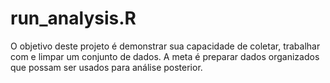 # run_analysis.R
O objetivo deste projeto é demonstrar sua capacidade de coletar, trabalhar com e limpar um conjunto de dados. A meta é preparar dados organizados que possam ser usados para análise posterior.
